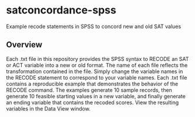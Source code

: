# satconcordance-spss
Example recode statements in SPSS to concord new and old SAT values

## Overview
Each .txt file in this repository provides the SPSS syntax to RECODE an SAT or ACT variable into a new or old format. The name of each file reflects the transformation contained in the file. Simply change the variable names in the RECODE statement to correspond to your variable names. Each .txt file contains a reproducible example that demonstrates the behavior of the RECODE command. The examples generate 10 sample records, then generate 10 feasible starting values in a new variable, and finally generate an ending variable that contains the recoded scores. View the resulting variables in the Data View window.
